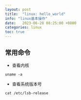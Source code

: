 ```yaml
---
layout: post
title:  "linux: hello_world"
info: "linux基本操作"
date:   2023-06-28 08:25:00 +0800
categories: linux
toc: true
---
```



## 常用命令

- 查看内核
```
uname -a
```

- 查看系统版本号
```
cat /etc/lsb-release
```